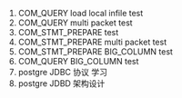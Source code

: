 1. COM_QUERY load local infile test
2. COM_QUERY multi packet test
3. COM_STMT_PREPARE test
4. COM_STMT_PREPARE multi packet test
5. COM_STMT_PREPARE BIG_COLUMN test
6. COM_QUERY BIG_COLUMN test
7. postgre JDBC 协议 学习
8. postgre JDBD 架构设计
